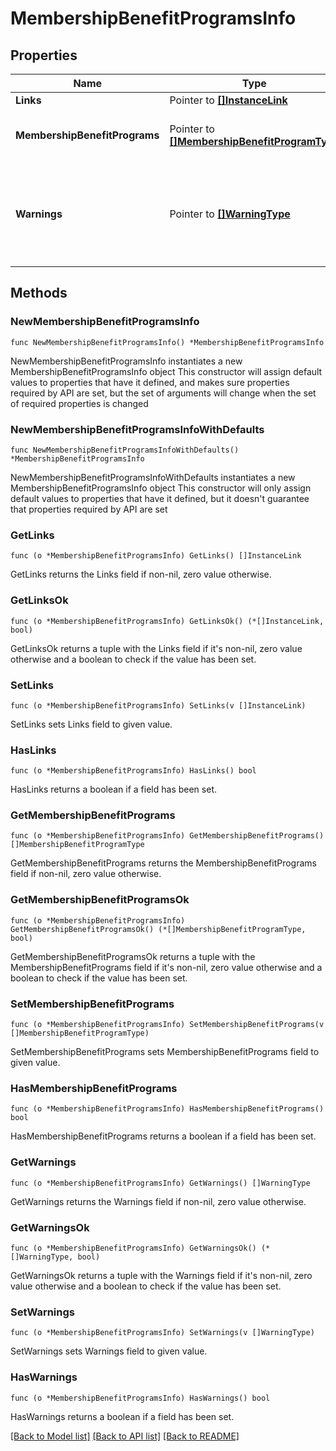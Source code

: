 # MembershipBenefitProgramsInfo

## Properties

Name | Type | Description | Notes
------------ | ------------- | ------------- | -------------
**Links** | Pointer to [**[]InstanceLink**](InstanceLink.md) |  | [optional] 
**MembershipBenefitPrograms** | Pointer to [**[]MembershipBenefitProgramType**](MembershipBenefitProgramType.md) | Membership Benefit Program details. | [optional] 
**Warnings** | Pointer to [**[]WarningType**](WarningType.md) | Used in conjunction with the Success element to define a business error. | [optional] 

## Methods

### NewMembershipBenefitProgramsInfo

`func NewMembershipBenefitProgramsInfo() *MembershipBenefitProgramsInfo`

NewMembershipBenefitProgramsInfo instantiates a new MembershipBenefitProgramsInfo object
This constructor will assign default values to properties that have it defined,
and makes sure properties required by API are set, but the set of arguments
will change when the set of required properties is changed

### NewMembershipBenefitProgramsInfoWithDefaults

`func NewMembershipBenefitProgramsInfoWithDefaults() *MembershipBenefitProgramsInfo`

NewMembershipBenefitProgramsInfoWithDefaults instantiates a new MembershipBenefitProgramsInfo object
This constructor will only assign default values to properties that have it defined,
but it doesn't guarantee that properties required by API are set

### GetLinks

`func (o *MembershipBenefitProgramsInfo) GetLinks() []InstanceLink`

GetLinks returns the Links field if non-nil, zero value otherwise.

### GetLinksOk

`func (o *MembershipBenefitProgramsInfo) GetLinksOk() (*[]InstanceLink, bool)`

GetLinksOk returns a tuple with the Links field if it's non-nil, zero value otherwise
and a boolean to check if the value has been set.

### SetLinks

`func (o *MembershipBenefitProgramsInfo) SetLinks(v []InstanceLink)`

SetLinks sets Links field to given value.

### HasLinks

`func (o *MembershipBenefitProgramsInfo) HasLinks() bool`

HasLinks returns a boolean if a field has been set.

### GetMembershipBenefitPrograms

`func (o *MembershipBenefitProgramsInfo) GetMembershipBenefitPrograms() []MembershipBenefitProgramType`

GetMembershipBenefitPrograms returns the MembershipBenefitPrograms field if non-nil, zero value otherwise.

### GetMembershipBenefitProgramsOk

`func (o *MembershipBenefitProgramsInfo) GetMembershipBenefitProgramsOk() (*[]MembershipBenefitProgramType, bool)`

GetMembershipBenefitProgramsOk returns a tuple with the MembershipBenefitPrograms field if it's non-nil, zero value otherwise
and a boolean to check if the value has been set.

### SetMembershipBenefitPrograms

`func (o *MembershipBenefitProgramsInfo) SetMembershipBenefitPrograms(v []MembershipBenefitProgramType)`

SetMembershipBenefitPrograms sets MembershipBenefitPrograms field to given value.

### HasMembershipBenefitPrograms

`func (o *MembershipBenefitProgramsInfo) HasMembershipBenefitPrograms() bool`

HasMembershipBenefitPrograms returns a boolean if a field has been set.

### GetWarnings

`func (o *MembershipBenefitProgramsInfo) GetWarnings() []WarningType`

GetWarnings returns the Warnings field if non-nil, zero value otherwise.

### GetWarningsOk

`func (o *MembershipBenefitProgramsInfo) GetWarningsOk() (*[]WarningType, bool)`

GetWarningsOk returns a tuple with the Warnings field if it's non-nil, zero value otherwise
and a boolean to check if the value has been set.

### SetWarnings

`func (o *MembershipBenefitProgramsInfo) SetWarnings(v []WarningType)`

SetWarnings sets Warnings field to given value.

### HasWarnings

`func (o *MembershipBenefitProgramsInfo) HasWarnings() bool`

HasWarnings returns a boolean if a field has been set.


[[Back to Model list]](../README.md#documentation-for-models) [[Back to API list]](../README.md#documentation-for-api-endpoints) [[Back to README]](../README.md)


